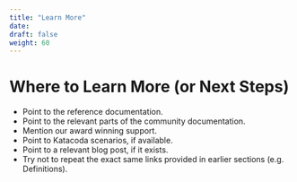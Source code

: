 ```yaml
---
title: "Learn More"
date:
draft: false
weight: 60
---
```


# Where to Learn More (or Next Steps)

- Point to the reference documentation.
- Point to the relevant parts of the community documentation.
- Mention our award winning support.
- Point to Katacoda scenarios, if available.
- Point to a relevant blog post, if it exists.
- Try not to repeat the exact same links provided in earlier sections (e.g. Definitions).
